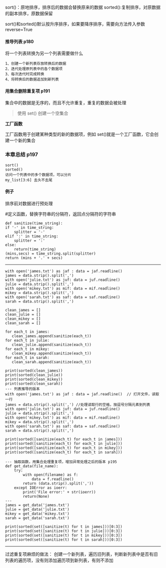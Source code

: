 sort()：原地排序，排序后的数据会替换原来的数据
sorted():复制排序，对原数据的副本排序，原数据保留

sort()和sorted()默认按升序排序，如果要降序排序，需要向方法传入参数 reverse=True
#### 推导列表       p180
将一个列表转换为另一个列表需要做什么

    1、创建一个新列表存放转换后的数据
    2、迭代处理原列表中的各个数据项
    3、每次迭代时完成转换
    4、将转换后的数据追加到新列表

#### 用集合删除重复项   p191
集合中的数据是无序的，而且不允许重复，重复的数据会被处理
>使用 set() 创建一个空集合

**工厂函数**
    
  工厂函数用于创建某种类型的新的数据项，例如 set()就是一个工厂函数，它会创建一个新的集合

### 本章总结        p197
    sort()
    sorted()
    访问一个列表中的多个数据项，可以分片
    my_list[3:6] 去头不去尾
    

#### 例子   
排序前对数据进行预处理
 
#定义函数，替换字符串的分隔符，返回点分隔符的字符串

    def sanitize(time_string):
    if '-' in time_string:
        splitter = '-'
    elif ':' in time_string:
        splitter = ':'
    else:
        return(time_string)
    (mins,secs) = time_string.split(splitter)
    return (mins + '.' + secs)
---
    with open('james.txt') as jaf : data = jaf.readline()
    james = data.strip().split(',')
    with open('julie.txt') as juf: data = juf.readline()
    julie = data.strip().split(',')
    with open('mikey.txt') as mif: data = mif.readline()
    mikey = data.strip().split(',')
    with open('sarah.txt') as saf: data = saf.readline()
    sarah = data.strip().split(',')

    clean_james = []
    clean_julie = []
    clean_mikey = []
    clean_sarah = []
    
    for each_t in james:
       clean_james.append(sanitize(each_t))
    for each_t in julie:
       clean_julie.append(sanitize(each_t))
    for each_t in mikey:
       clean_mikey.append(sanitize(each_t))
    for each_t in sarah:
       clean_sarah.append(sanitize(each_t))
    
    print(sorted(clean_james))
    print(sorted(clean_julie))
    print(sorted(clean_mikey))
    print(sorted(clean_sarah))
    --- 列表推导的版本
    with open('james.txt') as jaf : data = jaf.readline()  // 打开文件，读取一行
    james = data.strip().split(',') //处理读取行的空格，按逗号分隔元素到列表
    with open('julie.txt') as juf: data = juf.readline()
    julie = data.strip().split(',')
    with open('mikey.txt') as mif: data = mif.readline()
    mikey = data.strip().split(',')
    with open('sarah.txt') as saf: data = saf.readline()
    sarah = data.strip().split(',')
    
    print(sorted([sanitize(each_t) for each_t in james]))
    print(sorted([sanitize(each_t) for each_t in julie]))
    print(sorted([sanitize(each_t) for each_t in mikey]))
    print(sorted([sanitize(each_t) for each_t in sarah]))
    
    --- 抽取函数，用集合处理重复项，增加异常处理之后的版本 p195
    def get_data(file_name):
        try:
            with open(filename) as f:
                data = f.readline()
            return (data.strip().split(','))
        except IOError as ioerr:
            print('File error:' + str(ioerr))
            return(None)
    ---         
    james = get_data('james.txt')
    julie = get_data('julie.txt')
    mikey = get_data('mikey.txt')
    sarah = get_data('sarah.txt')
    
    print(sorted(set([sanitize(t) for t in james]))[0:3])
    print(sorted(set([sanitize(t) for t in julie]))[0:3])
    print(sorted(set([sanitize(t) for t in mikey]))[0:3])
    print(sorted(set([sanitize(t) for t in sarah]))[0:3])
    
 ---  
过滤重复项麻烦的做法：
创建一个新列表，遍历旧列表，判断新列表中是否有旧列表的遍历项，没有则添加遍历项到新列表，有则不添加